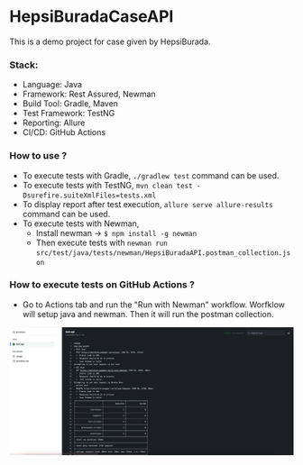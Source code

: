 # HepsiBuradaCaseAPI

This is a demo project for case given by HepsiBurada.

### Stack:
- Language: Java
- Framework: Rest Assured, Newman
- Build Tool: Gradle, Maven
- Test Framework: TestNG
- Reporting: Allure
- CI/CD: GitHub Actions


### How to use ?
- To execute tests with Gradle, `./gradlew test` command can be used.
- To execute tests with TestNG,  `mvn clean test -Dsurefire.suiteXmlFiles=tests.xml`
- To display report after test execution, `allure serve allure-results` command can be used.
- To execute tests with Newman,
  - Install newman -> `$ npm install -g newman`
  - Then execute tests with `newman run src/test/java/tests/newman/HepsiBuradaAPI.postman_collection.json`


### How to execute tests on GitHub Actions ?
- Go to Actions tab and run the "Run with Newman" workflow. Worfklow will setup java and newman. Then it will run the postman collection.


![readme_img_1.png](images%2Freadme_img_1.png)